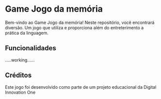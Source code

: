 # Game Jogo da memória

Bem-vindo ao Game Jogo da memória! Neste repositório, você encontrará diversão.
Um jogo que utiliza e proporciona além do entreterimento a prática da linguagem.

## Funcionalidades 
.....working......

## Créditos

Este jogo foi desenvolvido como parte de um projeto educacional da Digital Innovation One
